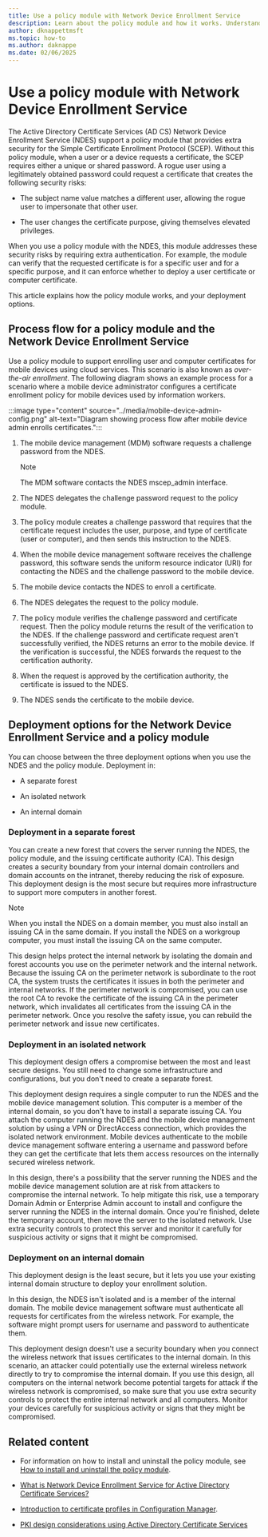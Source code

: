 ```yaml
---
title: Use a policy module with Network Device Enrollment Service
description: Learn about the policy module and how it works. Understand how to install and uninstall the policy module for the Network Device Enrollment Service.
author: dknappettmsft
ms.topic: how-to
ms.author: daknappe
ms.date: 02/06/2025
---
```


# Use a policy module with Network Device Enrollment Service

The Active Directory Certificate Services (AD CS) Network Device Enrollment Service (NDES) support a policy module that provides extra security for the Simple Certificate Enrollment Protocol (SCEP). Without this policy module, when a user or a device requests a certificate, the SCEP requires either a unique or shared password. A rogue user using a legitimately obtained password could request a certificate that creates the following security risks:

- The subject name value matches a different user, allowing the rogue user to impersonate that other user.

- The user changes the certificate purpose, giving themselves elevated privileges.

When you use a policy module with the NDES, this module addresses these security risks by requiring extra authentication. For example, the module can verify that the requested certificate is for a specific user and for a specific purpose, and it can enforce whether to deploy a user certificate or computer certificate.

This article explains how the policy module works, and your deployment options.

## Process flow for a policy module and the Network Device Enrollment Service

Use a policy module to support enrolling user and computer certificates for mobile devices using cloud services. This scenario is also known as *over-the-air enrollment*. The following diagram shows an example process for a scenario where a mobile device administrator configures a certificate enrollment policy for mobile devices used by information workers.

:::image type="content" source="../media/mobile-device-admin-config.png" alt-text="Diagram showing process flow after mobile device admin enrolls certificates.":::

1. The mobile device management (MDM) software requests a challenge password from the NDES.

    > [!NOTE]
    > The MDM software contacts the NDES mscep_admin interface.

1. The NDES delegates the challenge password request to the policy module.

1. The policy module creates a challenge password that requires that the certificate request includes the user, purpose, and type of certificate (user or computer), and then sends this instruction to the NDES.

1. When the mobile device management software receives the challenge password, this software sends the uniform resource indicator (URI) for contacting the NDES and the challenge password to the mobile device.

1. The mobile device contacts the NDES to enroll a certificate.

1. The NDES delegates the request to the policy module.

1. The policy module verifies the challenge password and certificate request. Then the policy module returns the result of the verification to the NDES. If the challenge password and certificate request aren't successfully verified, the NDES returns an error to the mobile device. If the verification is successful, the NDES forwards the request to the certification authority.

1. When the request is approved by the certification authority, the certificate is issued to the NDES.

1. The NDES sends the certificate to the mobile device.

## Deployment options for the Network Device Enrollment Service and a policy module

You can choose between the three deployment options when you use the NDES and the policy module. Deployment in:

- A separate forest

- An isolated network

- An internal domain

### Deployment in a separate forest

You can create a new forest that covers the server running the NDES, the policy module, and the issuing certificate authority (CA). This design creates a security boundary from your internal domain controllers and domain accounts on the intranet, thereby reducing the risk of exposure. This deployment design is the most secure but requires more infrastructure to support more computers in another forest.

> [!NOTE]
> When you install the NDES on a domain member, you must also install an issuing CA in the same domain.
> If you install the NDES on a workgroup computer, you must install the issuing CA on the same computer.

This design helps protect the internal network by isolating the domain and forest accounts you use on the perimeter network and the internal network. Because the issuing CA on the perimeter network is subordinate to the root CA, the system trusts the certificates it issues in both the perimeter and internal networks. If the perimeter network is compromised, you can use the root CA to revoke the certificate of the issuing CA in the perimeter network, which invalidates all certificates from the issuing CA in the perimeter network. Once you resolve the safety issue, you can rebuild the perimeter network and issue new certificates.

### Deployment in an isolated network

This deployment design offers a compromise between the most and least secure designs. You still need to change some infrastructure and configurations, but you don't need to create a separate forest.

This deployment design requires a single computer to run the NDES and the mobile device management solution. This computer is a member of the internal domain, so you don't have to install a separate issuing CA. You attach the computer running the NDES and the mobile device management solution by using a VPN or DirectAccess connection, which provides the isolated network environment. Mobile devices authenticate to the mobile device management software entering a username and password before they can get the certificate that lets them access resources on the internally secured wireless network.

In this design, there's a possibility that the server running the NDES and the mobile device management solution are at risk from attackers to compromise the internal network. To help mitigate this risk, use a temporary Domain Admin or Enterprise Admin account to install and configure the server running the NDES in the internal domain. Once you're finished, delete the temporary account, then move the server to the isolated network. Use extra security controls to protect this server and monitor it carefully for suspicious activity or signs that it might be compromised.

### Deployment on an internal domain

This deployment design is the least secure, but it lets you use your existing internal domain structure to deploy your enrollment solution.

In this design, the NDES isn't isolated and is a member of the internal domain. The mobile device management software must authenticate all requests for certificates from the wireless network. For example, the software might prompt users for username and password to authenticate them.

This deployment design doesn't use a security boundary when you connect the wireless network that issues certificates to the internal domain. In this scenario, an attacker could potentially use the external wireless network directly to try to compromise the internal domain. If you use this design, all computers on the internal network become potential targets for attack if the wireless network is compromised, so make sure that you use extra security controls to protect the entire internal network and all computers. Monitor your devices carefully for suspicious activity or signs that they might be compromised.

## Related content

- For information on how to install and uninstall the policy module, see [How to install and uninstall the policy module](/previous-versions/windows/it-pro/windows-server-2012-R2-and-2012/dn473016(v=ws.11)#how-to-install-and-uninstall-the-policy-module).

- [What is Network Device Enrollment Service for Active Directory Certificate Services?](/windows-server/identity/ad-cs/network-device-enrollment-service-overview)

- [Introduction to certificate profiles in Configuration Manager](/mem/configmgr/protect/deploy-use/introduction-to-certificate-profiles).

- [PKI design considerations using Active Directory Certificate Services](/windows-server/identity/ad-cs/pki-design-considerations)


